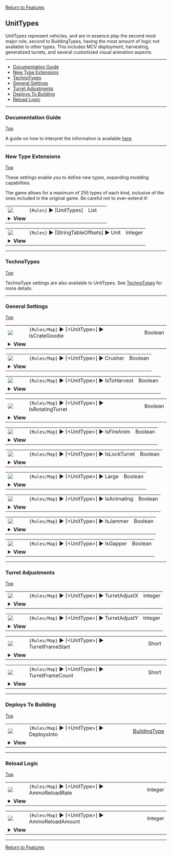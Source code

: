[Return to Features](./features.md)

## UnitTypes

UnitTypes represent vehicles, and are in essence play the second most major role, second to BuildingTypes, having the most amount of logic not available to other types. This includes MCV deployment, harvesting, generalized turrets, and several customized visual animation aspects.

-------

 - [Documentation Guide](#documentation-guide)
 - [New Type Extensions](#new-type-extensions) 
 - [TechnoTypes](#technotypes) 
 - [General Settings](#general-settings) 
 - [Turret Adjustments](#turret-adjustments) 
 - [Deploys To Building](#deploys-to-building) 
 - [Reload Logic](#reload-logic) 


-------
### Documentation Guide
[Top](#unittypes)

A guide on how to interpret the information is available [here](./dockeys.md).


-------
### New Type Extensions
[Top](#unittypes)

These settings enable you to define new types, expanding modding capabilities.

The game allows for a maximum of 255 types of each kind, inclusive of the ones included in the original game. Be careful not to over-extend it!

<table><tr><td width="50"><a href="#"><img src="https://placehold.it/30x15/6cb189/135?text=new"></a></td><td>
<code>{Rules}</code> ► [UnitTypes]
</td><td width="50">List</td></tr><tr><td colspan="3"><details><summary><b>View</b></summary>

This section carries a zero-based list of IDs to be recognized as new UnitType.

Care must be taken that the list keys follow the zero-based index exactly. Duplicate keys (e.g. two '0='), or missing keys, may crash the game at boot. The requirement for strict ordering may change in the future.

Example as follows:

```ini
[UnitTypes]
0=5TNK
1=SAPC
```
</details></td></tr></table>

<table><tr><td width="50"><a href="#"><img src="https://placehold.it/30x15/6cb189/135?text=new"></a></td><td>
<code>{Rules}</code> ► [StringTableOffsets] ► Unit
</td><td width="50">Integer</td></tr><tr><td colspan="3"><details><summary><b>View</b></summary>
  
The `Name` entries can be used to set the names of objects, but is limited to 30 across all instances before the game crashes. Instead, it is recommended to utilize `CONQUER.ENG` and its language counterparts to supply these names.

This specifies the string entry location within `CONQUER.ENG` of new technotype entries. The index used is denoted by [Type] + [index in the new types section] + 1.

For example, if `[StringTableOffsets] ► Unit` is set to 400 and `[UnitTypes] ► 2` is set to SAPC, then the string table entry for `[SAPC]` is 400 + 2 + 1 = **403**

Ensure that `CONQUER.ENG` has sufficient entries, as attempting to read a missing entry will crash the game when hovering over the affected unit.

Do not create entries that exceed 1000 as the game will route to `DEBUG.ENG` instead, which for now is beyond the scope of the project.

If not defined, or set to -1, all additional unit types will default their names to the 'Civilian' text entry.
</details></td></tr></table>


-------
### TechnoTypes
[Top](#unittypes)

TechnoType settings are also available to UnitTypes. See [TechnoTypes](./technotypes.md) for more details.


-------
### General Settings
[Top](#unittypes)

<table><tr><td width="50"><a href="#"><img src="https://placehold.it/30x15/b4a458/331?text=ref"></a></td><td>
<code>{Rules/Map}</code> ► [&lt;UnitType&gt;]  ► IsCrateGoodie
</td><td width="50">Boolean</td></tr><tr><td colspan="3"><details><summary><b>View</b></summary>

```Exposed UnitTypeClass->IsCrateGoodie```

Determines if this unit can be spawned from a goodie crate.
</details></td></tr></table>


<table><tr><td width="50"><a href="#"><img src="https://placehold.it/30x15/b4a458/331?text=ref"></a></td><td>
<code>{Rules/Map}</code> ► [&lt;UnitType&gt;]  ► Crusher
</td><td width="50">Boolean</td></tr><tr><td colspan="3"><details><summary><b>View</b></summary>

```Exposed UnitTypeClass->IsCrusher```

Determines if this unit can crush infantry that does not have `Crushable` set. By default, wheeled units (such as the Ranger) do not crush infantry, while tracked units (such as the tanks) do.
</details></td></tr></table>


<table><tr><td width="50"><a href="#"><img src="https://placehold.it/30x15/b4a458/331?text=ref"></a></td><td>
<code>{Rules/Map}</code> ► [&lt;UnitType&gt;]  ► IsToHarvest
</td><td width="50">Boolean</td></tr><tr><td colspan="3"><details><summary><b>View</b></summary>

```Exposed UnitTypeClass->IsToHarvest```

Determines if this unit performs harvesting operations when over an ore patch. *The harvester behavior overrides have not yet been fully dehardcoded, so this switch does not have much use.*
</details></td></tr></table>


<table><tr><td width="50"><a href="#"><img src="https://placehold.it/30x15/b4a458/331?text=ref"></a></td><td>
<code>{Rules/Map}</code> ► [&lt;UnitType&gt;]  ► IsRotatingTurret
</td><td width="50">Boolean</td></tr><tr><td colspan="3"><details><summary><b>View</b></summary>

```Exposed UnitTypeClass->IsRadarEquipped```

Determines if this unit renders a rotating radar dish above its sprite. If set to true, the unit uses its turret frames for its radar dish.
</details></td></tr></table>


<table><tr><td width="50"><a href="#"><img src="https://placehold.it/30x15/b4a458/331?text=ref"></a></td><td>
<code>{Rules/Map}</code> ► [&lt;UnitType&gt;]  ► IsFireAnim
</td><td width="50">Boolean</td></tr><tr><td colspan="3"><details><summary><b>View</b></summary>

```Exposed UnitTypeClass->IsFireAnim```

Determines if this unit renders a firing animation when firing.
</details></td></tr></table>


<table><tr><td width="50"><a href="#"><img src="https://placehold.it/30x15/b4a458/331?text=ref"></a></td><td>
<code>{Rules/Map}</code> ► [&lt;UnitType&gt;]  ► IsLockTurret
</td><td width="50">Boolean</td></tr><tr><td colspan="3"><details><summary><b>View</b></summary>

```Exposed UnitTypeClass->IsLockTurret```

*Functionality to be determined*
</details></td></tr></table>


<table><tr><td width="50"><a href="#"><img src="https://placehold.it/30x15/b4a458/331?text=ref"></a></td><td>
<code>{Rules/Map}</code> ► [&lt;UnitType&gt;]  ► Large
</td><td width="50">Boolean</td></tr><tr><td colspan="3"><details><summary><b>View</b></summary>

```Exposed UnitTypeClass->IsGigundo```

Determines if the image of this unit is larger than the cell size of 24x24 pixels.\
This allows the adjecent cells to be re-rendered and prevent clipping and other graphical distortions. Note that this is supported for images up to 96x96 pixels, due to the new refresh window of 3x3 cells.

Note that this does not determine the size of the unit select box. This is determined solely by the size of the unit's image.
</details></td></tr></table>


<table><tr><td width="50"><a href="#"><img src="https://placehold.it/30x15/b4a458/331?text=ref"></a></td><td>
<code>{Rules/Map}</code> ► [&lt;UnitType&gt;]  ► IsAnimating
</td><td width="50">Boolean</td></tr><tr><td colspan="3"><details><summary><b>View</b></summary>

```Exposed UnitTypeClass->IsAnimating```

Determines if this unit constantly animates, like a Visceroid. *Does not work as expected, consider using IsRotatingTurret with customized turret settings instead.*
</details></td></tr></table>


<table><tr><td width="50"><a href="#"><img src="https://placehold.it/30x15/b4a458/331?text=ref"></a></td><td>
<code>{Rules/Map}</code> ► [&lt;UnitType&gt;]  ► IsJammer
</td><td width="50">Boolean</td></tr><tr><td colspan="3"><details><summary><b>View</b></summary>

```Exposed UnitTypeClass->IsJammer```

Determines if this unit acts like the Radar Jammer and can jam nearby radar domes.
</details></td></tr></table>


<table><tr><td width="50"><a href="#"><img src="https://placehold.it/30x15/b4a458/331?text=ref"></a></td><td>
<code>{Rules/Map}</code> ► [&lt;UnitType&gt;]  ► IsGapper
</td><td width="50">Boolean</td></tr><tr><td colspan="3"><details><summary><b>View</b></summary>

```Exposed UnitTypeClass->IsGapper```

Determines if this unit acts like the Mobile Gap Generator and produces shroud around its vicinity.
</details></td></tr></table>

-------
### Turret Adjustments
[Top](#unittypes)

<table><tr><td width="50"><a href="#"><img src="https://placehold.it/30x15/6cb189/135?text=new"></a></td><td>
<code>{Rules/Map}</code> ► [&lt;UnitType&gt;]  ► TurretAdjustX
</td><td width="50">Integer</td></tr><tr><td colspan="3"><details><summary><b>View</b></summary>

Determines the horizontal turret offset
</details></td></tr></table>

 
<table><tr><td width="50"><a href="#"><img src="https://placehold.it/30x15/6cb189/135?text=new"></a></td><td>
<code>{Rules/Map}</code> ► [&lt;UnitType&gt;]  ► TurretAdjustY
</td><td width="50">Integer</td></tr><tr><td colspan="3"><details><summary><b>View</b></summary>

Determines the vertical turret offset
</details></td></tr></table>


<table><tr><td width="50"><a href="#"><img src="https://placehold.it/30x15/6cb189/135?text=new"></a></td><td>
<code>{Rules/Map}</code> ► [&lt;UnitType&gt;]  ► TurretFrameStart
</td><td width="50">Short</td></tr><tr><td colspan="3"><details><summary><b>View</b></summary>

Determines the frame of the image used for the start of the turret animation. Useful in conjunction with `IsRotatingTurret` for objects that sport a custom turret.
</details></td></tr></table>


<table><tr><td width="50"><a href="#"><img src="https://placehold.it/30x15/6cb189/135?text=new"></a></td><td>
<code>{Rules/Map}</code> ► [&lt;UnitType&gt;]  ► TurretFrameCount
</td><td width="50">Short</td></tr><tr><td colspan="3"><details><summary><b>View</b></summary>

Determines the number of frames used for the turret animation. Useful in conjunction with `IsRotatingTurret` for objects that sport a custom turret.
</details></td></tr></table>


-------
### Deploys To Building
[Top](#unittypes)

<table><tr><td width="50"><a href="#"><img src="https://placehold.it/30x15/6cb189/135?text=new"></a></td><td>
<code>{Rules/Map}</code> ► [&lt;UnitType&gt;]  ► DeploysInto
</td><td width="50"><a href="./defines.md#buildingtypes">BuildingType</td></tr><tr><td colspan="3"><details><summary><b>View</b></summary>

Allows the unit to unpack into the indicated structure. Also enables the deploy cursor when hovering over the unit while selected, if not already enabled. Defaults to YARD for the MCV, none otherwise. Invalid buildingtype strings are treated as none.

The created building will be offset at the cell -1,-1 (directly north-west) from the unit's location. This may change in the future towards an automatic centering.

For the moment, teams with units with this modified characteristic may use the Undeploy mission to deploy.

Interactions with other deploy logic (such as unloading passengers) are not presently known.
</details></td></tr></table>


-------
### Reload Logic
[Top](#unittypes)

<table><tr><td width="50"><a href="#"><img src="https://placehold.it/30x15/6cb189/135?text=new"></a></td><td>
<code>{Rules/Map}</code> ► [&lt;UnitType&gt;]  ► AmmoReloadRate
</td><td width="50">Integer</td></tr><tr><td colspan="3"><details><summary><b>View</b></summary>

If set, enables timed reload of ammunition, in seconds, up to the maximum defined by `Ammo`. Has no effect on units without `Ammo`.

This is applicable to both units with weapons and the Minelayer's mines.
</details></td></tr></table>


<table><tr><td width="50"><a href="#"><img src="https://placehold.it/30x15/6cb189/135?text=new"></a></td><td>
<code>{Rules/Map}</code> ► [&lt;UnitType&gt;]  ► AmmoReloadAmount
</td><td width="50">Integer</td></tr><tr><td colspan="3"><details><summary><b>View</b></summary>

If set, determines the number of ammo resupplied for each reload cycle. The ammunition restored will never allow the unit to exceed its maximum defined by `Ammo`

This is applicable to both units with weapons and the Minelayer's mines.

For example, setting `AmmoReloadRate` to 20 and `AmmoReloadAmount` to 2 for Minelayer will cause the Minelayer to restore 2 units of mines every 20 seconds.
</details></td></tr></table>


-------
[Return to Features](./features.md)

